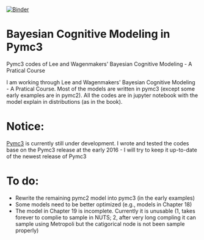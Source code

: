 [![Binder](http://mybinder.org/badge.svg)](http://mybinder.org/repo/junpenglao/Bayesian-Cognitive-Modeling-in-Pymc3)

# Bayesian Cognitive Modeling in Pymc3
Pymc3 codes of Lee and Wagenmakers' Bayesian Cognitive Modeling - A Pratical Course

I am working through Lee and Wagenmakers' Bayesian Cognitive Modeling - A Pratical Course. Most of the models are written in pymc3 (except some early examples are in pymc2). All the codes are in jupyter notebook with the model explain in distributions (as in the book).
  
# Notice: 
[Pymc3](https://github.com/pymc-devs/pymc3/) is currently still under development. I wrote and tested the codes base on the Pymc3 release at the early 2016 - I will try to keep it up-to-date of the newest release of Pymc3

# To do:
- Rewrite the remaining pymc2 model into pymc3 (in the early examples)
- Some models need to be better optimized (e.g., models in Chapter 18)
- The model in Chapter 19 is incomplete. Currently it is unusable (1, takes forever to complie to sample in NUTS; 2, after very long compling it can sample using Metropoli but the catigorical node is not been sample properly)
